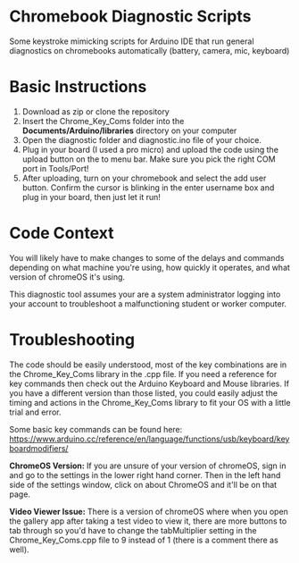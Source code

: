 # Chromebook Diagnostic Scripts
Some keystroke mimicking scripts for Arduino IDE that run general diagnostics on chromebooks automatically (battery, camera, mic, keyboard)

# Basic Instructions
1. Download as zip or clone the repository
2. Insert the Chrome_Key_Coms folder into the **Documents/Arduino/libraries** directory on your computer
3. Open the diagnostic folder and diagnostic.ino file of your choice.
4. Plug in your board (I used a pro micro) and upload the code using the upload button on the to menu bar. Make sure you pick the right COM port in Tools/Port!
5. After uploading, turn on your chromebook and select the add user button. Confirm the cursor is blinking in the enter username box and plug in your board, then just let it run!

# Code Context
You will likely have to make changes to some of the delays and commands depending on what machine you're using, how quickly it operates, and what version of chromeOS it's using.

This diagnostic tool assumes your are a system administrator logging into your account to troubleshoot a malfunctioning student or worker computer.

# Troubleshooting
The code should be easily understood, most of the key combinations are in the Chrome_Key_Coms library in the .cpp file. If you need a reference for key commands then check out the Arduino Keyboard and Mouse libraries. If you have a different version than those listed, you could easily adjust the timing and actions in the Chrome_Key_Coms library to fit your OS with a little trial and error.

Some basic key commands can be found here: https://www.arduino.cc/reference/en/language/functions/usb/keyboard/keyboardmodifiers/

**ChromeOS Version:** If you are unsure of your version of chromeOS, sign in and go to the settings in the lower right hand corner. Then in the left hand side of the settings window, click on about ChromeOS and it'll be on that page.

**Video Viewer Issue:** There is a version of chromeOS where when you open the gallery app after taking a test video to view it, there are more buttons to tab through so you'd have to change the tabMultiplier setting in the Chrome_Key_Coms.cpp file to 9 instead of 1 (there is a comment there as well). 

